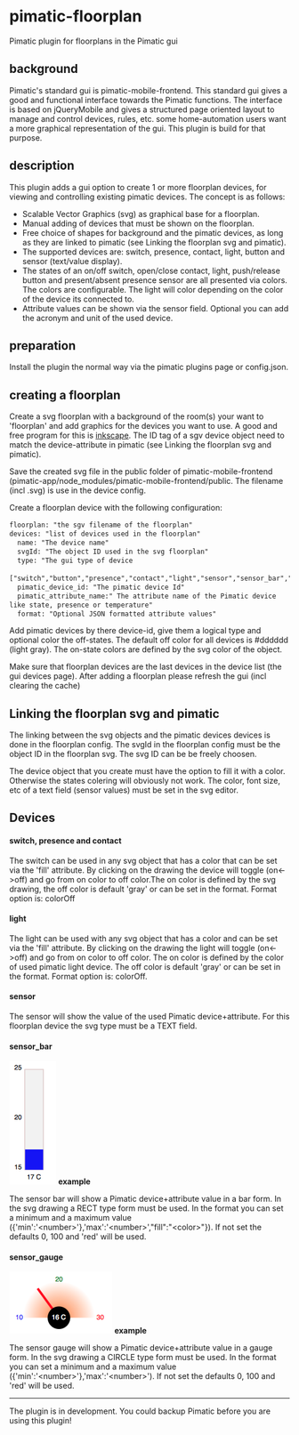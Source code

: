 # pimatic-floorplan
Pimatic plugin for floorplans in the Pimatic gui

## background
Pimatic's standard gui is pimatic-mobile-frontend. This standard gui gives a good and functional interface towards the Pimatic functions.
The interface is based on jQueryMobile and gives a structured page oriented layout to manage and control devices, rules, etc.
some home-automation users want a more graphical representation of the gui. This plugin is build for that purpose.

## description

This plugin adds a gui option to create 1 or more floorplan devices, for viewing and controlling existing pimatic devices. The concept is as follows:
- Scalable Vector Graphics (svg) as graphical base for a floorplan.
- Manual adding of devices that must be shown on the floorplan.
- Free choice of shapes for background and the pimatic devices, as long as they are linked to pimatic (see Linking the floorplan svg and pimatic).
- The supported devices are: switch, presence, contact, light, button and sensor (text/value display).
- The states of an on/off switch, open/close contact, light, push/release button and present/absent presence sensor are all presented via colors. The colors are configurable. The light  will color depending on the color of the device its connected to.
- Attribute values can be shown via the sensor field. Optional you can add the acronym and unit of the used device.

## preparation
Install the plugin the normal way via the pimatic plugins page or config.json.


## creating a floorplan

Create a svg floorplan with a background of the room(s) your want to 'floorplan' and add graphics for the devices you want to use. A good and free program for this is [inkscape](https://inkscape.org). The ID tag of a sgv device object need to match the device-attribute in pimatic (see Linking the floorplan svg and pimatic).

Save the created svg file in the public folder of pimatic-mobile-frontend (pimatic-app/node_modules/pimatic-mobile-frontend/public. The filename (incl .svg) is use in the device config.

Create a floorplan device with the following configuration:
```
floorplan: "the sgv filename of the floorplan"
devices: "list of devices used in the floorplan"
  name: "The device name"
  svgId: "The object ID used in the svg floorplan"
  type: "The gui type of device
     ["switch","button","presence","contact","light","sensor","sensor_bar","sensor_gauge"]
  pimatic_device_id: "The pimatic device Id"
  pimatic_attribute_name:" The attribute name of the Pimatic device like state, presence or temperature"
  format: "Optional JSON formatted attribute values"
```
Add pimatic devices by there device-id, give them a logical type and optional color the off-states. The default off color for all devices is #dddddd (light gray). The on-state colors are defined by the svg color of the object.

Make sure that floorplan devices are the last devices in the device list (the gui devices page).
After adding a floorplan please refresh the gui (incl clearing the cache)

## Linking the floorplan svg and pimatic

The linking between the svg objects and the pimatic devices devices is done in the floorplan config.
The svgId in the floorplan config must be the object ID in the floorplan svg. The svg ID can be be freely choosen.

The device object that you create must have the option to fill it with a color. Otherwise the states colering will obviously not work.
The color, font size, etc of a text field (sensor values) must be set in the svg editor.

## Devices
#### switch, presence and contact
The switch can be used in any svg object that has a color that can be set via the 'fill' attribute. By clicking on the drawing the device will toggle (on<->off) and go from on color to off color.The on color is defined by the svg drawing, the off color is default 'gray' or can be set in the format.
Format option is: colorOff

#### light
The light can be used with any svg object that has a color and can be set via the 'fill' attribute. By clicking on the drawing the light will toggle (on<->off) and go from on color to off color. The on color is defined by the color of used pimatic light device. The off color is default 'gray' or can be set in the format.
Format option is: colorOff.

#### sensor
The sensor will show the value of the used Pimatic device+attribute. For this floorplan device the svg type must be a TEXT field.

#### sensor_bar
![](bar.png) **example**

The sensor bar will show a Pimatic device+attribute value in a bar form. In the svg drawing a RECT type form must be used.
In the format you can set a minimum and a maximum value ({'min':'\<number>'},'max':'\<number>',"fill":"\<color>"}). If not set the defaults 0, 100 and 'red' will be used.


#### sensor_gauge
![](gauge.png) **example**

The sensor gauge will show a Pimatic device+attribute value in a gauge form. In the svg drawing a CIRCLE type form must be used.
In the format you can set a minimum and a maximum value ({'min':'\<number>'},'max':'\<number>'). If not set the defaults 0, 100 and 'red' will be used.



---
The plugin is in development. You could backup Pimatic before you are using this plugin!
